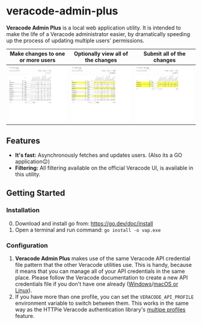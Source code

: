 # veracode-admin-plus
**Veracode Admin Plus** is a local web application utility. It is intended to make the life of a Veracode administrator easier, by dramatically speeding up the process of updating multiple users' permissions. 

Make changes to one or more users | Optionally view all of the changes | Submit all of the changes
:--:|:--:|:--:
<img src="./docs/assets/changes.gif" height="150"/> | <img src="./docs/assets/view_cart.gif" height="150"/> | <img src="./docs/assets/submit_cart.gif" height="150"/>

## Features
- **It's fast:** Asynchronously fetches and updates users. (Also its a GO application😉)
- **Filtering:** All filtering available on the official Veracode UI, is available in this utility.

## Getting Started
### Installation
0. Download and install go from: https://go.dev/doc/install
1. Open a terminal and run command: ```go install -o vap.exe```

### Configuration
1. **Veracode Admin Plus** makes use of the same Veracode API credential file pattern that the other Veracode utilities use. This is handy, because it means that you can manage all of your API credentials in the same place. Please follow the Veracode documentation to create a new API credentials file if you don't have one already ([Windows](https://docs.veracode.com/r/t_configure_credentials_windows)/[macOS or Linux](https://docs.veracode.com/r/t_configure_credentials_mac)).
2. If you have more than one profile, you can set the ```VERACODE_API_PROFILE``` environment variable to switch between them. This works in the same way as the HTTPie Veracode authentication library's [multipe profiles](https://docs.veracode.com/r/c_httpie_tool#using-multiple-profiles) feature.